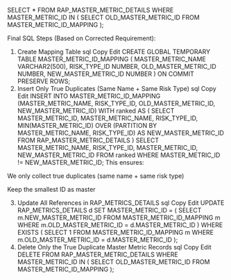 SELECT *
FROM RAP_MASTER_METRIC_DETAILS
WHERE MASTER_METRIC_ID IN (
    SELECT OLD_MASTER_METRIC_ID FROM MASTER_METRIC_ID_MAPPING
);

Final SQL Steps (Based on Corrected Requirement):
1. Create Mapping Table
sql
Copy
Edit
CREATE GLOBAL TEMPORARY TABLE MASTER_METRIC_ID_MAPPING (
    MASTER_METRIC_NAME VARCHAR2(500),
    RISK_TYPE_ID NUMBER,
    OLD_MASTER_METRIC_ID NUMBER,
    NEW_MASTER_METRIC_ID NUMBER
) ON COMMIT PRESERVE ROWS;
2. Insert Only True Duplicates (Same Name + Same Risk Type)
sql
Copy
Edit
INSERT INTO MASTER_METRIC_ID_MAPPING (MASTER_METRIC_NAME, RISK_TYPE_ID, OLD_MASTER_METRIC_ID, NEW_MASTER_METRIC_ID)
WITH ranked AS (
    SELECT MASTER_METRIC_ID, MASTER_METRIC_NAME, RISK_TYPE_ID,
           MIN(MASTER_METRIC_ID) OVER (PARTITION BY MASTER_METRIC_NAME, RISK_TYPE_ID) AS NEW_MASTER_METRIC_ID
    FROM RAP_MASTER_METRIC_DETAILS
)
SELECT MASTER_METRIC_NAME, RISK_TYPE_ID, MASTER_METRIC_ID, NEW_MASTER_METRIC_ID
FROM ranked
WHERE MASTER_METRIC_ID != NEW_MASTER_METRIC_ID;
This ensures:

We only collect true duplicates (same name + same risk type)

Keep the smallest ID as master

3. Update All References in RAP_METRICS_DETAILS
sql
Copy
Edit
UPDATE RAP_METRICS_DETAILS d
SET MASTER_METRIC_ID = (
    SELECT m.NEW_MASTER_METRIC_ID
    FROM MASTER_METRIC_ID_MAPPING m
    WHERE m.OLD_MASTER_METRIC_ID = d.MASTER_METRIC_ID
)
WHERE EXISTS (
    SELECT 1
    FROM MASTER_METRIC_ID_MAPPING m
    WHERE m.OLD_MASTER_METRIC_ID = d.MASTER_METRIC_ID
);
4. Delete Only the True Duplicate Master Metric Records
sql
Copy
Edit
DELETE FROM RAP_MASTER_METRIC_DETAILS
WHERE MASTER_METRIC_ID IN (
    SELECT OLD_MASTER_METRIC_ID FROM MASTER_METRIC_ID_MAPPING
);
